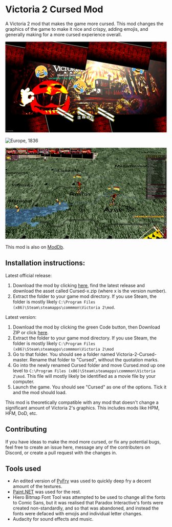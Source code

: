 # Victoria 2 Cursed Mod
A Victoria 2 mod that makes the game more cursed. This mod changes the graphics of the game to make it nice and crispy, adding emojis, and generally making for a more cursed experience overall.
 
![The main menu of the mod](screenshot_1.png)

![Europe, 1836](screenshot_2.png)

![T-posing Russians](screenshot_3.png)

This mod is also on [ModDb](https://www.moddb.com/mods/cursed-deep-fried).
 
## Installation instructions:

Latest official release:

1. Download the mod by clicking [here](https://github.com/s-williams/Victoria-2-Cursed/releases), find the latest release and download the asset called Cursed-x.zip (where x is the version number).
2. Extract the folder to your game mod directory. If you use Steam, the folder is mostly likely `C:\Program Files (x86)\Steam\steamapps\commmon\Victoria 2\mod`.

Latest version:

1. Download the mod by clicking the green Code button, then Download ZIP or click [here](https://github.com/s-williams/Victoria-2-Cursed/archive/master.zip).
2. Extract the folder to your game mod directory. If you use Steam, the folder is mostly likely `C:\Program Files (x86)\Steam\steamapps\commmon\Victoria 2\mod`
3. Go to that folder. You should see a folder named Victoria-2-Cursed-master. Rename that folder to "Cursed", without the quotation marks.
4. Go into the newly renamed Cursed folder and move Cursed.mod up one level to `C:\Program Files (x86)\Steam\steamapps\commmon\Victoria 2\mod`. This file will mostly likely be identified as a movie file by your computer.
5. Launch the game. You should see "Cursed" as one of the options. Tick it and the mod should load.

This mod is theoretically compatible with any mod that doesn't change a significant amount of Victoria 2's graphics. This includes mods like HPM, HFM, DoD, etc.

## Contributing
If you have ideas to make the mod more cursed, or fix any potential bugs, feel free to create an issue here, message any of the contributers on Discord, or create a pull request with the changes in.

## Tools used
* An edited version of [PyFry](https://github.com/codezoned/PyFry) was used to quickly deep fry a decent amount of the textures.
* [Paint.NET](https://forums.getpaint.net/topic/112967-how-to-deep-fry-an-image/) was used for the rest.
* Hiero Bitmap Font Tool was attempted to be used to change all the fonts to Comic Sans, but it was realised that Paradox Interactive's fonts were created non-standardly, and so that was abandoned, and instead the fonts were defaced with emojis and individual letter changes.
* Audacity for sound effects and music.
